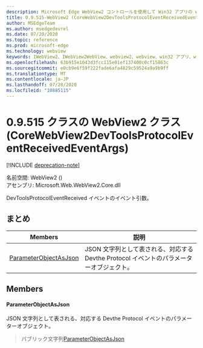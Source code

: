 ```yaml
---
description: Microsoft Edge WebView2 コントロールを使用して Win32 アプリの web コンテンツをホストする
title: 0.9.515-WebView2 (CoreWebView2DevToolsProtocolEventReceivedEventArgs の場合)
author: MSEdgeTeam
ms.author: msedgedevrel
ms.date: 07/20/2020
ms.topic: reference
ms.prod: microsoft-edge
ms.technology: webview
keywords: IWebView2、IWebView2WebView、webview2、webview、win32 アプリ、win32、edge、ICoreWebView2、ICoreWebView2Controller、browser control、edge html
ms.openlocfilehash: 63b915e1043d3fcc115e01ef137400c0cf15863c
ms.sourcegitcommit: e0cb9e6f59f222fade6afa4829c59524a9a9b9ff
ms.translationtype: MT
ms.contentlocale: ja-JP
ms.lasthandoff: 07/20/2020
ms.locfileid: "10885115"
---
```

# 0.9.515 クラスの WebView2 クラス (CoreWebView2DevToolsProtocolEventReceivedEventArgs) 

[!INCLUDE [deprecation-note](../../includes/deprecation-note.md)]

名前空間: WebView2 () \
アセンブリ: Microsoft.Web.WebView2.Core.dll

DevToolsProtocolEventReceived イベントのイベント引数。

## まとめ

 Members                        | 説明
--------------------------------|---------------------------------------------
[ParameterObjectAsJson](#parameterobjectasjson) | JSON 文字列として表される、対応する Devthe Protocol イベントのパラメーターオブジェクト。

## Members

#### ParameterObjectAsJson 

JSON 文字列として表される、対応する Devthe Protocol イベントのパラメーターオブジェクト。

> パブリック文字列[ParameterObjectAsJson](#parameterobjectasjson)

